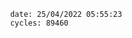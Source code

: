 

                date: 25/04/2022 05:55:23
                cycles: 89460

                         